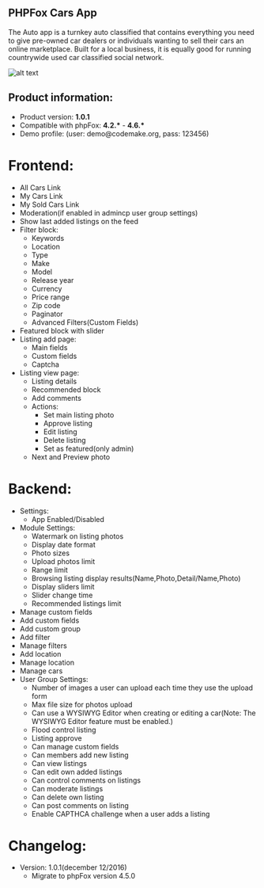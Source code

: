 <h2>PHPFox Cars App</h2>

<p>The Auto app is a turnkey auto classified that contains everything you need to give pre-owned car dealers or individuals wanting to sell their cars an online marketplace. Built for a local business, it is equally good for running countrywide used car classified social network.   </p>

![alt text](http://d2h79mkp7etn4r.cloudfront.net/screenshots/2017/03/e0c8fb28a89976b5ebd00c7e933c01e2.png)
<h2>Product information:</h2>
<ul>
<li>Product version: <strong>1.0.1</strong></li>
<li>Compatible with phpFox: <strong>4.2.*</strong> - <strong>4.6.*</strong></li>
<li>Demo profile: (user: demo@codemake.org, pass: 123456)</li>
</ul>
<h1>Frontend:</h1>
<ul>
<li>All Cars Link   </li>
<li>My Cars Link </li>
<li>My Sold Cars Link </li>
<li>Moderation(if enabled in admincp user group settings) </li>
<li>Show last added listings on the feed</li>
<li>Filter block:   
<ul>
<li>Keywords</li>
<li>Location</li>
<li>Type</li>
<li>Make</li>
<li>Model</li>
<li>Release year</li>
<li>Currency</li>
<li>Price range</li>
<li>Zip code</li>
<li>Paginator</li>
<li>Advanced Filters(Custom Fields)</li>
</ul></li>
<li>Featured block with slider</li>
<li>Listing add page:
<ul>
<li>Main fields</li>
<li>Custom fields</li>
<li>Captcha</li>
</ul></li>
<li>Listing view page:
<ul>
<li>Listing details</li>
<li>Recommended block</li>
<li>Add comments</li>
<li>Actions:
<ul>
<li>Set main listing photo</li>
<li>Approve listing</li>
<li>Edit listing</li>
<li>Delete listing</li>
<li>Set as featured(only admin) </li>
</ul></li>
<li>Next and Preview photo    </li>
</ul></li>
</ul>
<h1>Backend:</h1>
<ul>
<li>Settings:
<ul>
<li>App Enabled/Disabled</li>
</ul></li>
<li>Module Settings:
<ul>
<li>Watermark on listing photos</li>
<li>Display date format</li>
<li>Photo sizes</li>
<li>Upload photos limit</li>
<li>Range limit</li>
<li>Browsing listing display results(Name,Photo,Detail/Name,Photo)</li>
<li>Display sliders limit</li>
<li>Slider change time</li>
<li>Recommended listings limit</li>
</ul></li>
<li>Manage custom fields</li>
<li>Add custom fields</li>
<li>Add custom group</li>
<li>Add filter</li>
<li>Manage filters</li>
<li>Add location</li>
<li>Manage location</li>
<li>Manage cars</li>
<li>User Group Settings:
<ul>
<li>Number of images a user can upload each time they use the upload form </li>
<li>Max file size for photos upload</li>
<li>Can use a WYSIWYG Editor when creating or editing a car(Note: The WYSIWYG Editor feature must be enabled.)</li>
<li>Flood control listing</li>
<li>Listing approve</li>
<li>Can manage custom fields</li>
<li>Can members add new listing</li>
<li>Can view listings</li>
<li>Can edit own added listings</li>
<li>Can control comments on listings</li>
<li>Can moderate listings</li>
<li>Can delete own listing</li>
<li>Can post comments on listing</li>
<li>Enable CAPTHCA challenge when a user adds a listing</li>
</ul></li>
</ul>
<h1>Changelog:</h1>
<ul>
<li>Version: 1.0.1(december 12/2016)
<ul>
<li>Migrate to phpFox version 4.5.0</li>
</ul></li>
</ul>

